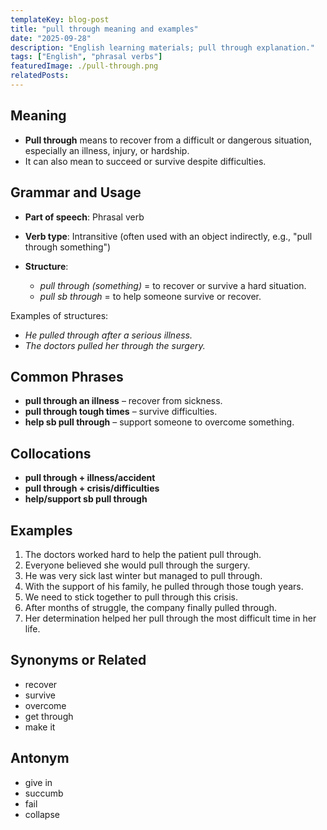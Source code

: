 ```yaml
---
templateKey: blog-post
title: "pull through meaning and examples"
date: "2025-09-28"
description: "English learning materials; pull through explanation."
tags: ["English", "phrasal verbs"]
featuredImage: ./pull-through.png
relatedPosts:
---
```


## Meaning

- **Pull through** means to recover from a difficult or dangerous situation, especially an illness, injury, or hardship.
- It can also mean to succeed or survive despite difficulties.

## Grammar and Usage

- **Part of speech**: Phrasal verb
- **Verb type**: Intransitive (often used with an object indirectly, e.g., "pull through something")
- **Structure**:

  - _pull through (something)_ = to recover or survive a hard situation.
  - _pull sb through_ = to help someone survive or recover.

Examples of structures:

- _He pulled through after a serious illness._
- _The doctors pulled her through the surgery._

## Common Phrases

- **pull through an illness** – recover from sickness.
- **pull through tough times** – survive difficulties.
- **help sb pull through** – support someone to overcome something.

## Collocations

- **pull through + illness/accident**
- **pull through + crisis/difficulties**
- **help/support sb pull through**

## Examples

1. The doctors worked hard to help the patient pull through.
2. Everyone believed she would pull through the surgery.
3. He was very sick last winter but managed to pull through.
4. With the support of his family, he pulled through those tough years.
5. We need to stick together to pull through this crisis.
6. After months of struggle, the company finally pulled through.
7. Her determination helped her pull through the most difficult time in her life.

## Synonyms or Related

- recover
- survive
- overcome
- get through
- make it

## Antonym

- give in
- succumb
- fail
- collapse
